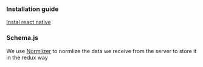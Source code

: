 ### Installation guide
[Instal react native](https://facebook.github.io/react-native/docs/getting-started.html)

### Schema.js
We use [Normlizer](https://github.com/paularmstrong/normalizr) to normlize the data we receive from the server to store it in the redux way